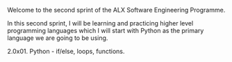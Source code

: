 Welcome to the second sprint of the ALX Software Engineering Programme.

In this second sprint, I will be learning and practicing higher level programming languages which I will start with Python as the primary language we are going to be using.

2.0x01. Python - if/else, loops, functions.
